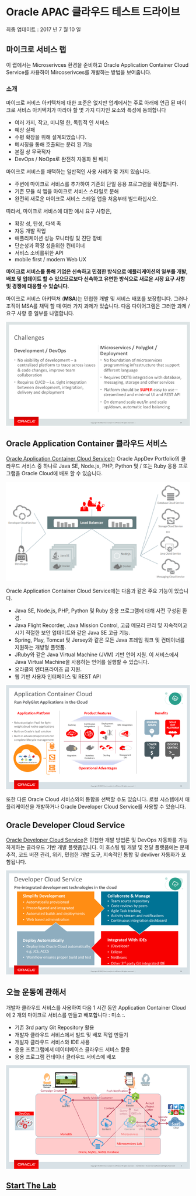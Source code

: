 # Oracle APAC 클라우드 테스트 드라이브


최종 업데이트 : 2017 년 7 월 10 일 

## 마이크로 서비스 랩


이 랩에서는 Microserivces 환경을 준비하고 Oracle Application Container Cloud Service를 사용하여 Mircoserivces를 개발하는 방법을 보여줍니다. 

### 소개


마이크로 서비스 아키텍처에 대한 표준은 없지만 업계에서는 주로 아래에 언급 된 마이크로 서비스 아키텍처가 따라야 할 몇 가지 디자인 요소와 특성에 동의합니다 

- 여러 가지, 작고, 미니멀 한, 독립적 인 서비스 
- 예상 실패 
- 수평 확장을 위해 설계되었습니다. 
- 메시징을 통해 호출되는 분리 된 기능 
- 본질 상 무국적자 
- DevOps / NoOps로 완전히 자동화 된 배치 

마이크로 서비스를 채택하는 일반적인 사용 사례가 몇 가지 있습니다. 

- 주변에 마이크로 서비스를 추가하여 기존의 단일 응용 프로그램을 확장합니다. 
- 기존 모듈 식 앱을 마이크로 서비스 스타일로 분해 
- 완전히 새로운 마이크로 서비스 스타일 앱을 처음부터 빌드하십시오. 

따라서, 마이크로 서비스에 대한 예시 요구 사항은, 

- 확장 성, 탄성, 다색 족 
- 자동 개발 작업 
- 애플리케이션 성능 모니터링 및 진단 장비 
- 단순성과 확장 성을위한 컨테이너 
- 서비스 소비를위한 API 
- mobile first / modern Web UX 

**마이크로 서비스를 통해 기업은 신속하고 민첩한 방식으로 애플리케이션의 일부를 개발, 배포 및 업데이트 할 수 있으므로보다 신속하고 유연한 방식으로 새로운 시장 요구 사항 및 경쟁에 대응할 수 있습니다.**

마이크로 서비스 아키텍처 (**MSA**)는 민첩한 개발 및 서비스 배포를 보장합니다. 그러나 조직이 MSA를 채택 할 때 여러 가지 과제가 있습니다. 다음 다이어그램은 그러한 과제 / 요구 사항 중 일부를 나열합니다. 

![](images/000.challenges.png)


## Oracle Application Container 클라우드 서비스


[Oracle Application Container Cloud Service](https://cloud.oracle.com/en_US/application-container-cloud)는 Oracle AppDev Portfolio의 클라우드 서비스 중 하나로 Java SE, Node.js, PHP, Python 및 / 또는 Ruby 응용 프로그램을 Oracle Cloud에 배포 할 수 있습니다. 

![](images/000.architecture.png)


Oracle Application Container Cloud Service에는 다음과 같은 주요 기능이 있습니다. 

- Java SE, Node.js, PHP, Python 및 Ruby 응용 프로그램에 대해 사전 구성된 환경. 
- Java Flight Recorder, Java Mission Control, 고급 메모리 관리 및 지속적이고시기 적절한 보안 업데이트와 같은 Java SE 고급 기능. 
- Spring, Play, Tomcat 및 Jersey와 같은 모든 Java 프레임 워크 및 컨테이너를 지원하는 개방형 플랫폼. 
- JRuby와 같은 Java Virtual Machine (JVM) 기반 언어 지원. 이 서비스에서 Java Virtual Machine을 사용하는 언어를 실행할 수 있습니다. 
- 오라클의 엔터프라이즈 급 지원. 
- 웹 기반 사용자 인터페이스 및 REST API 

![](images/000.accs.png)


또한 다른 Oracle Cloud 서비스와의 통합을 선택할 수도 있습니다. 로컬 시스템에서 애플리케이션을 개발하거나 Oracle Developer Cloud Service를 사용할 수 있습니다. 

## Oracle Developer Cloud Service


[Oracle Developer Cloud Service](https://cloud.oracle.com/en_US/application-container-cloud)은 민첩한 개발 방법론 및 DevOps 자동화를 가능하게하는 클라우드 기반 개발 플랫폼입니다. 이 호스팅 팀 개발 및 전달 플랫폼에는 문제 추적, 코드 버전 관리, 위키, 민첩한 개발 도구, 지속적인 통합 및 devliver 자동화가 포함됩니다. 

![](images/000.devcs.png)


## 오늘 운동에 관해서


개발자 클라우드 서비스를 사용하여 다음 1 시간 동안 Application Container Cloud에 2 개의 마이크로 서비스를 만들고 배포합니다 : 미소 :. 
- 기존 3rd party Git Repository 활용 
- 개발자 클라우드 서비스에서 빌드 및 배포 작업 만들기 
- 개발자 클라우드 서비스와 IDE 사용 
- 응용 프로그램에서 데이터베이스 클라우드 서비스 활용 
- 응용 프로그램 컨테이너 클라우드 서비스에 배포 

![](images/000.todaylab.png)   


## [Start The Lab](MicroservicesLab.md)

